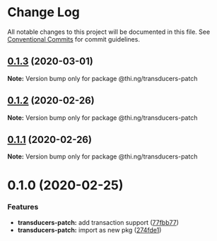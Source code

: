 # Change Log

All notable changes to this project will be documented in this file.
See [Conventional Commits](https://conventionalcommits.org) for commit guidelines.

## [0.1.3](https://github.com/thi-ng/umbrella/compare/@thi.ng/transducers-patch@0.1.2...@thi.ng/transducers-patch@0.1.3) (2020-03-01)

**Note:** Version bump only for package @thi.ng/transducers-patch





## [0.1.2](https://github.com/thi-ng/umbrella/compare/@thi.ng/transducers-patch@0.1.1...@thi.ng/transducers-patch@0.1.2) (2020-02-26)

**Note:** Version bump only for package @thi.ng/transducers-patch





## [0.1.1](https://github.com/thi-ng/umbrella/compare/@thi.ng/transducers-patch@0.1.0...@thi.ng/transducers-patch@0.1.1) (2020-02-26)

**Note:** Version bump only for package @thi.ng/transducers-patch





# 0.1.0 (2020-02-25)


### Features

* **transducers-patch:** add transaction support ([77fbb77](https://github.com/thi-ng/umbrella/commit/77fbb774083c38e660644d7ee54b517e2521c3b5))
* **transducers-patch:** import as new pkg ([274fde1](https://github.com/thi-ng/umbrella/commit/274fde1721d478d70d90c720a819361fbc8af836))
